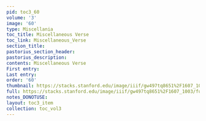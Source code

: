 ```yaml
---
pid: toc3_60
volume: '3'
image: '60'
type: Miscellania
toc_title: Miscellaneous Verse
toc_link: Miscellaneous_Verse
section_title: 
pastorius_section_header: 
pastorius_description: 
contents: Miscellaneous Verse
First entry: 
Last entry: 
order: '60'
thumbnail: https://stacks.stanford.edu/image/iiif/gw497tq8651%2F1607_1003/full/100,/0/default.jpg
full: https://stacks.stanford.edu/image/iiif/gw497tq8651%2F1607_1003/full/full/0/default.jpg
notes_DONOTUSE: 
layout: toc3_item
collection: toc_vol3
---
```

